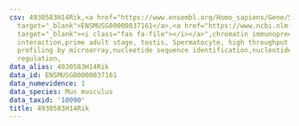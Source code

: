 ```yaml
---
csv: 4930583H14Rik,<a href="https://www.ensembl.org/Homo_sapiens/Gene/Summary?db=core;g=ENSMUSG00000037161"
  target="_blank">ENSMUSG00000037161</a>,<a href="https://www.ncbi.nlm.nih.gov/pubmed/23834426"
  target="_blank"><i class="fas fa-file"></i></a>",chromatin immunoprecipitation assay,direct
  interaction,prime adult stage, testis, Spermatocyte, high throughput transcription
  profiling by microarray,nucleotide sequence identification,nucleotide sequence identification,transcriptional
  regulation,
data_alias: 4930583H14Rik
data_id: ENSMUSG00000037161
data_numevidence: 1
data_species: Mus musculus
data_taxid: '10090'
title: 4930583H14Rik
---
```

